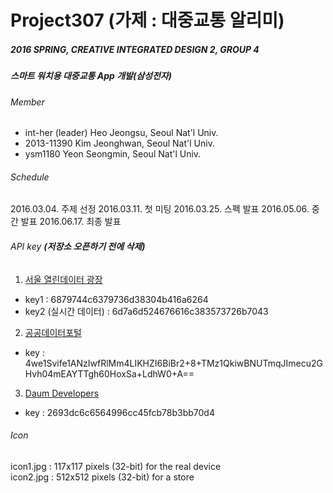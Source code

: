 # Project307 (가제 : 대중교통 알리미)
##### 2016 SPRING, CREATIVE INTEGRATED DESIGN 2, GROUP 4
##### 스마트 워치용 대중교통 App 개발(삼성전자)
###### Member
- int-her (leader) Heo Jeongsu, Seoul Nat'l Univ.
- 2013-11390 Kim Jeonghwan, Seoul Nat'l Univ.
- ysm1180 Yeon Seongmin, Seoul Nat'l Univ.

###### Schedule
2016.03.04. 주제 선정
2016.03.11. 첫 미팅
2016.03.25. 스펙 발표
2016.05.06. 중간 발표
2016.06.17. 최종 발표

###### API key **(저장소 오픈하기 전에 삭제)** 
1. [서울 열린데이터 광장](http://data.seoul.go.kr)
  * key1 : 6879744c6379736d38304b416a6264
  * key2 (실시간 데이터) : 6d7a6d524676616c383573726b7043
2. [공공데이터포털](http://www.data.go.kr)
  * key : 4we1Svife1ANzIwfRlMm4LIKHZI6BiBr2+8+TMz1QkiwBNUTmqJImecu2GHvh04mEAYTTgh60HoxSa+LdhW0+A==
3. [Daum Developers](http://developers.daum.net)
  * key : 2693dc6c6564996cc45fcb78b3bb70d4

###### Icon
icon1.jpg : 117x117 pixels (32-bit) for the real device<br>
icon2.jpg : 512x512 pixels (32-bit) for a store